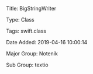 Title:  BigStringWriter

Type:   Class

Tags:   swift.class

Date Added: 2019-04-16 10:00:14

Major Group: Notenik

Sub Group: textio

